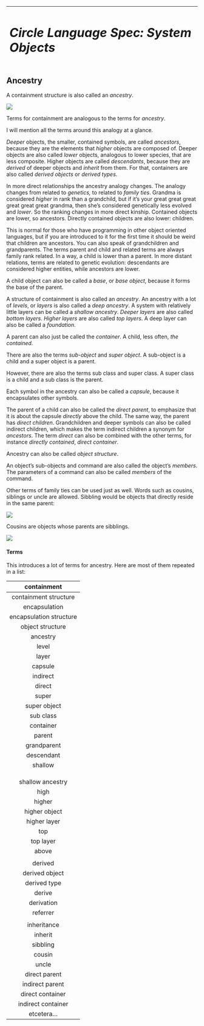 ﻿|<h1>***Circle Language Spec: System Objects***</h1>|
| :- |
## **Ancestry**
A containment structure is also called an *ancestry*.

![](images/80.%20Ancestry%20Terms.001.png)

Terms for containment are analogous to the terms for *ancestry*.

I will mention all the terms around this analogy at a glance.

*Deeper* objects, the smaller, contained symbols, are called *ancestors*, because they are the elements that *higher* objects are composed of. Deeper objects are also called *lower* objects, analogous to lower species, that are less composite. Higher objects are called *descendants*, because they are *derived* of deeper objects and *inherit* from them. For that, containers are also called *derived objects* or *derived types*.

In more direct relationships the ancestry analogy changes. The analogy changes from related to *genetics,* to related to *family ties*. Grandma is considered *higher* in rank than a grandchild, but if it’s your great great great great great great grandma, then she’s considered genetically less evolved and *lower*. So the ranking changes in more direct kinship. Contained objects are lower, so ancestors. Directly contained objects are also lower: children.

This is normal for those who have programming in other object oriented languages, but if you are introduced to it for the first time it should be weird that children are ancestors. You can also speak of grandchildren and grandparents. The terms parent and child and related terms are always family rank related. In a way, a child is lower than a parent. In more distant relations, terms are related to genetic evolution: descendants are considered higher entities, while ancestors are lower.

A child object can also be called a *base*, or *base* *object*, because it forms the base of the parent.

A structure of containment is also called an *ancestry*. An ancestry with a lot of *levels*, or *layers* is also called a *deep ancestry*. A system with relatively little layers can be called a *shallow ancestry*. *Deeper layers* are also called *bottom layers*. *Higher layers* are also called *top layers*. A deep layer can also be called a *foundation*.

A parent can also just be called the *container*. A child, less often, *the contained*.

There are also the terms *sub-object* and *super object*. A sub-object is a child and a super object is a parent.

However, there are also the terms sub class and super class. A super class is a child and a sub class is the parent.

Each symbol in the ancestry can also be called a *capsule*, because it encapsulates other symbols.

The parent of a child can also be called the *direct parent*, to emphasize that it is about the capsule *directly* above the child. The same way, the parent has *direct children*. Grandchildren and deeper symbols can also be called indirect children, which makes the term indirect children a synonym for *ancestors*. The term *direct* can also be combined with the other terms, for instance *directly contained*, *direct container*.

Ancestry can also be called *object structure*.

An object’s sub-objects and command are also called the object’s *members*. The parameters of a command can also be called *members* of the command.

Other terms of family ties can be used just as well. Words such as cousins, siblings or uncle are allowed. Sibbling would be objects that directly reside in the same parent:

![](images/80.%20Ancestry%20Terms.002.png)

Cousins are objects whose parents are sibblings.

![](images/80.%20Ancestry%20Terms.003.png)
#### **Terms**
This introduces a lot of terms for ancestry. Here are most of them repeated in a list:


|containment|
| :-: |
|containment structure|
|encapsulation|
|encapsulation structure|
|object structure|
|ancestry|
|level|
|layer|
|capsule|
|indirect|
|direct|
|super|sub|
|super object|sub-object|
|sub class|super class|
|container|the contained|
|parent|child|
|grandparent|grandchild|
|descendant|ancestor|
|shallow|deep|
||deeper|
||deeper object|
||deeper layer|
|shallow ancestry|deep ancestry|
|high|low|
|higher|lower|
|higher object|lower object|
|higher layer|lower layer|
|top|bottom|
|top layer|bottom layer|
|above|below|
||foundation|
|derived|base|
|derived object|base object|
|derived type|base type|
|derive||
|derivation||
|referrer|reference|
||member|
|inheritance||
|inherit||
|sibbling||
|cousin||
|uncle||
|direct parent|direct children|
|indirect parent|indirect children|
|direct container|directly contained|
|indirect container|indirectly contained|
|etcetera…|

